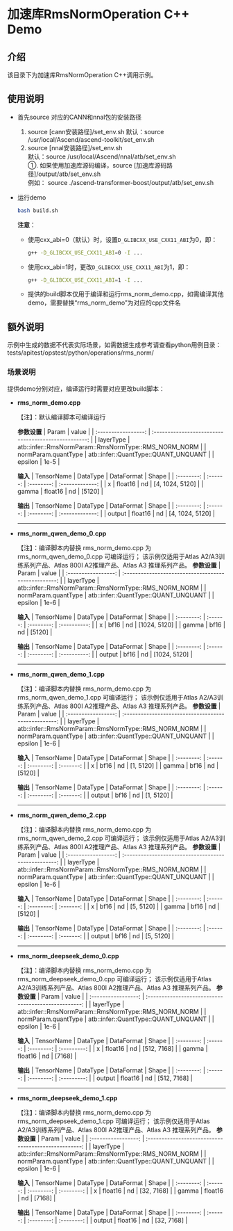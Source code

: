 # 加速库RmsNormOperation C++ Demo
## 介绍
该目录下为加速库RmsNormOperation C++调用示例。

## 使用说明
- 首先source 对应的CANN和nnal包的安装路径
    1. source [cann安装路径]/set_env.sh
        默认：source /usr/local/Ascend/ascend-toolkit/set_env.sh
    2. source [nnal安装路径]/set_env.sh  
        默认：source /usr/local/Ascend/nnal/atb/set_env.sh  
        ①. 如果使用加速库源码编译，source [加速库源码路径]/output/atb/set_env.sh  
        例如： source ./ascend-transformer-boost/output/atb/set_env.sh

- 运行demo
    ```sh
    bash build.sh
    ```
    **注意**：
    - 使用cxx_abi=0（默认）时，设置`D_GLIBCXX_USE_CXX11_ABI`为0，即：
        ```sh
        g++ -D_GLIBCXX_USE_CXX11_ABI=0 -I ...
        ```
    - 使用cxx_abi=1时，更改`D_GLIBCXX_USE_CXX11_ABI`为1，即：
        ```sh
        g++ -D_GLIBCXX_USE_CXX11_ABI=1 -I ...
        ```
    - 提供的build脚本仅用于编译和运行rms_norm_demo.cpp，如需编译其他demo，需要替换“rms_norm_demo”为对应的cpp文件名


## 额外说明
示例中生成的数据不代表实际场景，如需数据生成参考请查看python用例目录：
tests/apitest/opstest/python/operations/rms_norm/

### 场景说明
提供demo分别对应，编译运行时需要对应更改build脚本：
- **rms_norm_demo.cpp**

    【注】：默认编译脚本可编译运行

    **参数设置**
    |        Param        |                        value                         |
    | :-----------------: | :--------------------------------------------------: |
    |      layerType      | atb::infer::RmsNormParam::RmsNormType::RMS_NORM_NORM |
    | normParam.quantType |         atb::infer::QuantType::QUANT_UNQUANT         |
    |       epsilon       |                         1e-5                         |

    **输入**
    | TensorName | DataType | DataFormat |      Shape      |
    | :--------: | :------: | :--------: | :-------------: |
    |     x      | float16  |     nd     | [4, 1024, 5120] |
    |   gamma    | float16  |     nd     |     [5120]      |

    **输出**
    | TensorName | DataType | DataFormat |      Shape      |
    | :--------: | :------: | :--------: | :-------------: |
    |   output   | float16  |     nd     | [4, 1024, 5120] |

    ---

- **rms_norm_qwen_demo_0.cpp**

    【注】：编译脚本内替换 rms_norm_demo.cpp 为 rms_norm_qwen_demo_0.cpp 可编译运行；
           该示例仅适用于Atlas A2/A3训练系列产品、Atlas 800I A2推理产品、Atlas A3 推理系列产品。
    **参数设置**
    |        Param        |                        value                         |
    | :-----------------: | :--------------------------------------------------: |
    |      layerType      | atb::infer::RmsNormParam::RmsNormType::RMS_NORM_NORM |
    | normParam.quantType |         atb::infer::QuantType::QUANT_UNQUANT         |
    |       epsilon       |                         1e-6                         |

    **输入**
    | TensorName | DataType | DataFormat |    Shape     |
    | :--------: | :------: | :--------: | :----------: |
    |     x      |   bf16   |     nd     | [1024, 5120] |
    |   gamma    |   bf16   |     nd     |    [5120]    |

    **输出**
    | TensorName | DataType | DataFormat |    Shape     |
    | :--------: | :------: | :--------: | :----------: |
    |   output   |   bf16   |     nd     | [1024, 5120] |

    ---

- **rms_norm_qwen_demo_1.cpp**

    【注】：编译脚本内替换 rms_norm_demo.cpp 为 rms_norm_qwen_demo_1.cpp 可编译运行；
           该示例仅适用于Atlas A2/A3训练系列产品、Atlas 800I A2推理产品、Atlas A3 推理系列产品。
    **参数设置**
    |        Param        |                        value                         |
    | :-----------------: | :--------------------------------------------------: |
    |      layerType      | atb::infer::RmsNormParam::RmsNormType::RMS_NORM_NORM |
    | normParam.quantType |         atb::infer::QuantType::QUANT_UNQUANT         |
    |       epsilon       |                         1e-6                         |

    **输入**
    | TensorName | DataType | DataFormat |   Shape   |
    | :--------: | :------: | :--------: | :-------: |
    |     x      |   bf16   |     nd     | [1, 5120] |
    |   gamma    |   bf16   |     nd     |  [5120]   |

    **输出**
    | TensorName | DataType | DataFormat |   Shape   |
    | :--------: | :------: | :--------: | :-------: |
    |   output   |   bf16   |     nd     | [1, 5120] |

    ---

- **rms_norm_qwen_demo_2.cpp**

    【注】：编译脚本内替换 rms_norm_demo.cpp 为 rms_norm_qwen_demo_2.cpp 可编译运行；
           该示例仅适用于Atlas A2/A3训练系列产品、Atlas 800I A2推理产品、Atlas A3 推理系列产品。
    **参数设置**
    |        Param        |                        value                         |
    | :-----------------: | :--------------------------------------------------: |
    |      layerType      | atb::infer::RmsNormParam::RmsNormType::RMS_NORM_NORM |
    | normParam.quantType |         atb::infer::QuantType::QUANT_UNQUANT         |
    |       epsilon       |                         1e-6                         |

    **输入**
    | TensorName | DataType | DataFormat |   Shape   |
    | :--------: | :------: | :--------: | :-------: |
    |     x      |   bf16   |     nd     | [5, 5120] |
    |   gamma    |   bf16   |     nd     |  [5120]   |

    **输出**
    | TensorName | DataType | DataFormat |   Shape   |
    | :--------: | :------: | :--------: | :-------: |
    |   output   |   bf16   |     nd     | [5, 5120] |

    ---

- **rms_norm_deepseek_demo_0.cpp**

    【注】：编译脚本内替换 rms_norm_demo.cpp 为 rms_norm_deepseek_demo_0.cpp 可编译运行；
           该示例仅适用于Atlas A2/A3训练系列产品、Atlas 800I A2推理产品、Atlas A3 推理系列产品。
    **参数设置**
    |        Param        |                        value                         |
    | :-----------------: | :--------------------------------------------------: |
    |      layerType      | atb::infer::RmsNormParam::RmsNormType::RMS_NORM_NORM |
    | normParam.quantType |         atb::infer::QuantType::QUANT_UNQUANT         |
    |       epsilon       |                         1e-6                         |

    **输入**
    | TensorName | DataType | DataFormat |    Shape    |
    | :--------: | :------: | :--------: | :---------: |
    |     x      | float16  |     nd     | [512, 7168] |
    |   gamma    | float16  |     nd     |   [7168]    |

    **输出**
    | TensorName | DataType | DataFormat |    Shape    |
    | :--------: | :------: | :--------: | :---------: |
    |   output   | float16  |     nd     | [512, 7168] |

    ---

- **rms_norm_deepseek_demo_1.cpp**

    【注】：编译脚本内替换 rms_norm_demo.cpp 为 rms_norm_deepseek_demo_1.cpp 可编译运行；
           该示例仅适用于Atlas A2/A3训练系列产品、Atlas 800I A2推理产品、Atlas A3 推理系列产品。
    **参数设置**
    |        Param        |                        value                         |
    | :-----------------: | :--------------------------------------------------: |
    |      layerType      | atb::infer::RmsNormParam::RmsNormType::RMS_NORM_NORM |
    | normParam.quantType |         atb::infer::QuantType::QUANT_UNQUANT         |
    |       epsilon       |                         1e-6                         |

    **输入**
    | TensorName | DataType | DataFormat |   Shape    |
    | :--------: | :------: | :--------: | :--------: |
    |     x      | float16  |     nd     | [32, 7168] |
    |   gamma    | float16  |     nd     |   [7168]   |

    **输出**
    | TensorName | DataType | DataFormat |   Shape    |
    | :--------: | :------: | :--------: | :--------: |
    |   output   | float16  |     nd     | [32, 7168] |